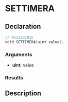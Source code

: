 # SETTIMERA

## Declaration
```cpp
// 0x32501B1E
void SETTIMERA(uint value);
```

### Arguments
- **uint:** value

### Results

## Description
